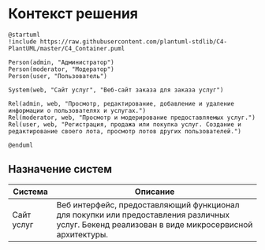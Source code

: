 # Контекст решения

```plantuml
@startuml
!include https://raw.githubusercontent.com/plantuml-stdlib/C4-PlantUML/master/C4_Container.puml

Person(admin, "Администратор")
Person(moderator, "Модератор")
Person(user, "Пользователь")

System(web, "Сайт услуг", "Веб-сайт заказа для заказа услуг")

Rel(admin, web, "Просмотр, редактирование, добавление и удаление информации о пользователях и услугах.")
Rel(moderator, web, "Просмотр и модерирование предоставляемых услуг.")
Rel(user, web, "Регистрация, продажа или покупка услуг. Создание и редактирование своего лота, просмотр лотов других пользователей.")

@enduml
```

## Назначение систем

|Система|Описание|
|-------|--------|
| Сайт услуг | Веб интерфейс, предоставляющий функционал для покупки или предоставления различных услуг. Бекенд реализован в виде микросервисной архитектуры.